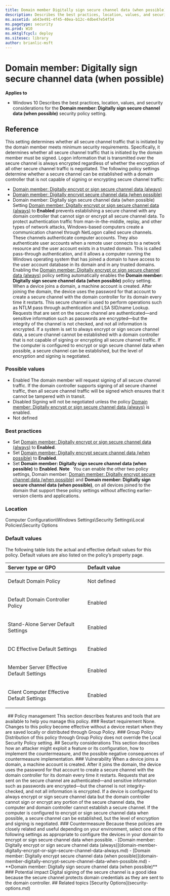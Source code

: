 ```yaml
---
title: Domain member Digitally sign secure channel data (when possible) (Windows 10)
description: Describes the best practices, location, values, and security considerations for the Domain member Digitally sign secure channel data (when possible) security policy setting.
ms.assetid: a643e491-4f45-40ea-b12c-4dbe47e54f34
ms.pagetype: security
ms.prod: W10
ms.mktglfcycl: deploy
ms.sitesec: library
author: brianlic-msft
---
```

# Domain member: Digitally sign secure channel data (when possible)
**Applies to**
-   Windows 10
Describes the best practices, location, values, and security considerations for the **Domain member: Digitally sign secure channel data (when possible)** security policy setting.
## Reference
This setting determines whether all secure channel traffic that is initiated by the domain member meets minimum security requirements. Specifically, it determines whether all secure channel traffic that is initiated by the domain member must be signed. Logon information that is transmitted over the secure channel is always encrypted regardless of whether the encryption of all other secure channel traffic is negotiated.
The following policy settings determine whether a secure channel can be established with a domain controller that is not capable of signing or encrypting secure channel traffic:
-   [Domain member: Digitally encrypt or sign secure channel data (always)](domain-member-digitally-encrypt-or-sign-secure-channel-data-always.md)
-   [Domain member: Digitally encrypt secure channel data (when possible)](domain-member-digitally-encrypt-secure-channel-data-when-possible.md)
-   Domain member: Digitally sign secure channel data (when possible)
Setting [Domain member: Digitally encrypt or sign secure channel data (always)](domain-member-digitally-encrypt-or-sign-secure-channel-data-always.md) to **Enabled** prevents establishing a secure channel with any domain controller that cannot sign or encrypt all secure channel data.
To protect authentication traffic from man-in-the-middle, replay, and other types of network attacks, Windows-based computers create a communication channel through NetLogon called secure channels. These channels authenticate computer accounts. They also authenticate user accounts when a remote user connects to a network resource and the user account exists in a trusted domain. This is called pass-through authentication, and it allows a computer running the Windows operating system that has joined a domain to have access to the user account database in its domain and in any trusted domains.
Enabling the [Domain member: Digitally encrypt or sign secure channel data (always)](domain-member-digitally-encrypt-or-sign-secure-channel-data-always.md) policy setting automatically enables the **Domain member: Digitally sign secure channel data (when possible)** policy setting.
When a device joins a domain, a machine account is created. After joining the domain, the device uses the password for that account to create a secure channel with the domain controller for its domain every time it restarts. This secure channel is used to perform operations such as NTLM pass through authentication and LSA SID/name Lookup. Requests that are sent on the secure channel are authenticated—and sensitive information such as passwords are encrypted—but the integrity of the channel is not checked, and not all information is encrypted. If a system is set to always encrypt or sign secure channel data, a secure channel cannot be established with a domain controller that is not capable of signing or encrypting all secure channel traffic. If the computer is configured to encrypt or sign secure channel data when possible, a secure channel can be established, but the level of encryption and signing is negotiated.
### Possible values
-   Enabled
    The domain member will request signing of all secure channel traffic. If the domain controller supports signing of all secure channel traffic, then all secure channel traffic will be signed which ensures that it cannot be tampered with in transit.
-   Disabled
    Signing will not be negotiated unless the policy [Domain member: Digitally encrypt or sign secure channel data (always)](domain-member-digitally-encrypt-or-sign-secure-channel-data-always.md) is enabled.
-   Not defined
### Best practices
-   Set [Domain member: Digitally encrypt or sign secure channel data (always)](domain-member-digitally-encrypt-or-sign-secure-channel-data-always.md) to **Enabled**.
-   Set [Domain member: Digitally encrypt secure channel data (when possible)](domain-member-digitally-encrypt-secure-channel-data-when-possible.md) to **Enabled**.
-   Set **Domain member: Digitally sign secure channel data (when possible)** to **Enabled**.
**Note**  
You can enable the other two policy settings, Domain member: [Domain member: Digitally encrypt secure channel data (when possible)](domain-member-digitally-encrypt-secure-channel-data-when-possible.md) and **Domain member: Digitally sign secure channel data (when possible)**, on all devices joined to the domain that support these policy settings without affecting earlier-version clients and applications.
 
### Location
Computer Configuration\\Windows Settings\\Security Settings\\Local Policies\\Security Options
### Default values
The following table lists the actual and effective default values for this policy. Default values are also listed on the policy’s property page.
<table>
<colgroup>
<col width="50%" />
<col width="50%" />
</colgroup>
<thead>
<tr class="header">
<th align="left">Server type or GPO</th>
<th align="left">Default value</th>
</tr>
</thead>
<tbody>
<tr class="odd">
<td align="left"><p>Default Domain Policy</p></td>
<td align="left"><p>Not defined</p></td>
</tr>
<tr class="even">
<td align="left"><p>Default Domain Controller Policy</p></td>
<td align="left"><p>Enabled</p></td>
</tr>
<tr class="odd">
<td align="left"><p>Stand-Alone Server Default Settings</p></td>
<td align="left"><p>Enabled</p></td>
</tr>
<tr class="even">
<td align="left"><p>DC Effective Default Settings</p></td>
<td align="left"><p>Enabled</p></td>
</tr>
<tr class="odd">
<td align="left"><p>Member Server Effective Default Settings</p></td>
<td align="left"><p>Enabled</p></td>
</tr>
<tr class="even">
<td align="left"><p>Client Computer Effective Default Settings</p></td>
<td align="left"><p>Enabled</p></td>
</tr>
</tbody>
</table>
 
## Policy management
This section describes features and tools that are available to help you manage this policy.
### Restart requirement
None. Changes to this policy become effective without a device restart when they are saved locally or distributed through Group Policy.
### Group Policy
Distribution of this policy through Group Policy does not override the Local Security Policy setting.
## Security considerations
This section describes how an attacker might exploit a feature or its configuration, how to implement the countermeasure, and the possible negative consequences of countermeasure implementation.
### Vulnerability
When a device joins a domain, a machine account is created. After it joins the domain, the device uses the password for that account to create a secure channel with the domain controller for its domain every time it restarts. Requests that are sent on the secure channel are authenticated—and sensitive information such as passwords are encrypted—but the channel is not integrity-checked, and not all information is encrypted. If a device is configured to always encrypt or sign secure channel data but the domain controller cannot sign or encrypt any portion of the secure channel data, the computer and domain controller cannot establish a secure channel. If the computer is configured to encrypt or sign secure channel data when possible, a secure channel can be established, but the level of encryption and signing is negotiated.
### Countermeasure
Because these policies are closely related and useful depending on your environment, select one of the following settings as appropriate to configure the devices in your domain to encrypt or sign secure channel data when possible.
-   [Domain member: Digitally encrypt or sign secure channel data (always)](domain-member-digitally-encrypt-or-sign-secure-channel-data-always.md)
-   [Domain member: Digitally encrypt secure channel data (when possible)](domain-member-digitally-encrypt-secure-channel-data-when-possible.md)
-   **Domain member: Digitally sign secure channel data (when possible)**
### Potential impact
Digital signing of the secure channel is a good idea because the secure channel protects domain credentials as they are sent to the domain controller.
## Related topics
[Security Options](security-options.md)
 
 
